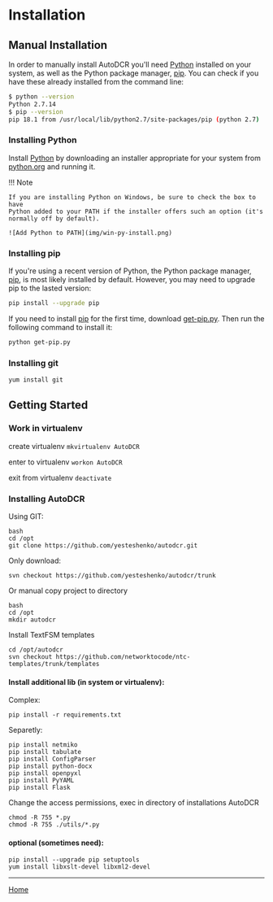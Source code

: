 # Installation

## Manual Installation

In order to manually install AutoDCR you'll need [Python] installed on your
system, as well as the Python package manager, [pip]. You can check if you have
these already installed from the command line:

```bash
$ python --version
Python 2.7.14
$ pip --version
pip 18.1 from /usr/local/lib/python2.7/site-packages/pip (python 2.7)
```
### Installing Python

Install [Python] by downloading an installer appropriate for your system from
[python.org] and running it.

!!! Note

    If you are installing Python on Windows, be sure to check the box to have
    Python added to your PATH if the installer offers such an option (it's
    normally off by default).

    ![Add Python to PATH](img/win-py-install.png)

[python.org]: https://www.python.org/downloads/

### Installing pip

If you're using a recent version of Python, the Python package manager, [pip],
is most likely installed by default. However, you may need to upgrade pip to the
lasted version:

```bash
pip install --upgrade pip
```

If you need to install [pip] for the first time, download [get-pip.py].
Then run the following command to install it:

```bash
python get-pip.py
```

### Installing git

```bash
yum install git
```

## Getting Started

### Work in virtualenv

create virtualenv
```mkvirtualenv AutoDCR```

enter to virtualenv
```workon AutoDCR```

exit from virtualenv
```deactivate```

### Installing AutoDCR

Using GIT:

```
bash
cd /opt
git clone https://github.com/yesteshenko/autodcr.git
```

Only download:

```
svn checkout https://github.com/yesteshenko/autodcr/trunk
```

Or manual copy project to directory

```
bash
cd /opt
mkdir autodcr
```

Install TextFSM templates

```
cd /opt/autodcr
svn checkout https://github.com/networktocode/ntc-templates/trunk/templates
```

#### Install additional lib (in system or virtualenv):

Complex:

```pip install -r requirements.txt```

Separetly:

```
pip install netmiko
pip install tabulate
pip install ConfigParser
pip install python-docx
pip install openpyxl
pip install PyYAML
pip install Flask
```

Change the access permissions, exec in directory of installations AutoDCR
```
chmod -R 755 *.py
chmod -R 755 ./utils/*.py
```

#### optional (sometimes need):

```
pip install --upgrade pip setuptools
yum install libxslt-devel libxml2-devel
```
----
    
[Home](../README.md)

[Python]: https://www.python.org/
[get-pip.py]: https://bootstrap.pypa.io/get-pip.py
[pip]: https://pip.readthedocs.io/en/stable/installing/